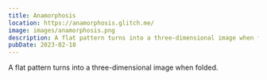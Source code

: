 ```yaml
---
title: Anamorphosis
location: https://anamorphosis.glitch.me/
image: images/anamorphosis.png
description: A flat pattern turns into a three-dimensional image when folded.
pubDate: 2023-02-18
---
```

A flat pattern turns into a three-dimensional image when folded.